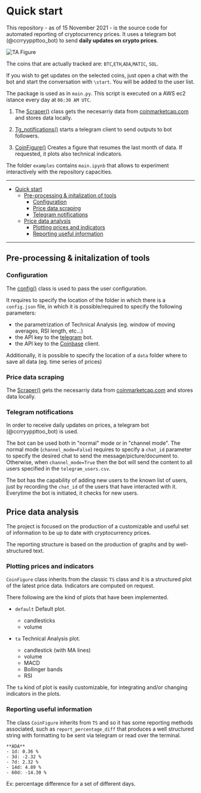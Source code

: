 # Quick start

This repository - as of 15 November 2021 - is the source code for automated reporting of cryptocurrency prices. It uses a telegram bot (@ccrryyppttoo_bot) to send **daily updates on crypto prices**.

![TA Figure](./images/ta.jpeg)

The coins that are actually tracked are: `BTC`,`ETH`,`ADA`,`MATIC`, `SOL`.

If you wish to get updates on the selected coins, just open a chat with the bot and start the conversation with `\start`. You will be added to the user list.

The package is used as in `main.py`.
This script is executed on a AWS ec2 istance every day at `06:30 AM UTC`.

1. The [Scraper()](/_autosummary/surfingcrypto.scraper.Scraper.rst) class gets the necesarriy data from [coinmarketcap.com](http://www.coinmarketcap.com) and stores data locally. 
   
2. [Tg_notifications()](/_autosummary/surfingcrypto.telegram_bot.rst) starts a telegram client to send outputs to bot followers.
   
3. [CoinFigure()](/_autosummary/surfingcrypto.plotting.CoinFigure.rst) Creates a figure that resumes the last month of data. If requested, it plots also technical indicators.
  
The folder `examples` contains `main.ipynb` that allows to experiment interactively with the repository capacities.

___
- [Quick start](#quick-start)
  - [Pre-processing & initalization of tools](#pre-processing--initalization-of-tools)
    - [Configuration](#configuration)
    - [Price data scraping](#price-data-scraping)
    - [Telegram notifications](#telegram-notifications)
  - [Price data analysis](#price-data-analysis)
    - [Plotting prices and indicators](#plotting-prices-and-indicators)
    - [Reporting useful information](#reporting-useful-information)
___

## Pre-processing & initalization of tools

### Configuration

The [config()](/_autosummary/surfingcrypto.config.config.rst) class is used to pass the user configuration.

It requires to specify the location of the folder in which there is a `config.json` file, in which it is possible/required to specify the following parameters:
* the parametrization of Technical Analysis (eg. window of moving averages, RSI length, etc...)
* the API key to the [telegram](https://core.telegram.org/) bot.
* the API key to the [Coinbase](https://developers.coinbase.com/) client. 

Additionally, it is possible to specify the location of a `data` folder where to save all data (eg. time series of prices)

### Price data scraping

The [Scraper()](/_autosummary/surfincrypto.scraper.Scraper.rst) gets the necesarriy data from [coinmarketcap.com](http://www.coinmarketcap.com) and stores data locally. 

### Telegram notifications

In order to receive daily updates on prices, a telegram bot (@ccrryyppttoo_bot) is used.

The bot can be used both in "normal" mode or in "channel mode".
The normal mode (`channel_mode=False`) requires to specify a `chat_id` parameter to specify the desired chat to send the message/picture/document to. Otherwise, when `channel_mode=True` then the bot will send the content to all users specified in the `telegram_users.csv`.

The bot has the capability of adding new users to the known list of users, just by recording the `chat_id` of the users that have interacted with it. Everytime the bot is initiated, it checks for new users.

## Price data analysis

The project is focused on the production of a customizable and useful set of information to be up to date with cryptocurrency prices.

The reporting structure is based on the production of graphs and by well-structured text.

### Plotting prices and indicators

`CoinFigure` class inherits from the classic `TS` class and it is a structured plot of the latest price data. Indicators are computed on request.

There following are the kind of plots that have been implemented.

- `default` Default plot.
  - candlesticks
  - volume

- `ta` Technical Analysis plot. 
  - candlestick (with MA lines)
  - volume
  - MACD 
  - Bollinger bands
  - RSI

The `ta` kind of plot is easily customizable, for integrating and/or changing indicators in the plots.

### Reporting useful information

The class `CoinFigure` inherits from `TS` and so it has some reporting methods associated, such as `report_percentage_diff` that produces a well structured string with formatting to be sent via telegram or read over the terminal.

```
**ADA**
- 1d: 0.36 %
- 3d: -2.32 %
- 7d: 2.32 %
- 14d: 4.89 %
- 60d: -14.30 %
```
Ex: percentage difference for a set of different days.